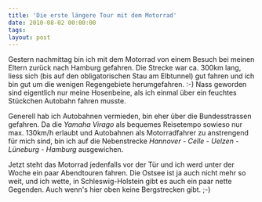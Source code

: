 ```yaml
---
title: 'Die erste längere Tour mit dem Motorrad'
date: 2010-08-02 00:00:00 
tags: 
layout: post
---
```

Gestern nachmittag bin ich mit dem Motorrad von einem Besuch bei meinen Eltern zurück nach Hamburg gefahren. Die Strecke war ca. 300km lang, liess sich (bis auf den obligatorischen Stau am Elbtunnel) gut fahren und ich bin gut um die wenigen Regengebiete herumgefahren. :-) Nass geworden sind eigentlich nur meine Hosenbeine, als ich einmal über ein feuchtes Stückchen Autobahn fahren musste.

Generell hab ich Autobahnen vermieden, bin eher über die Bundesstrassen gefahren. Da die *Yamaha Virago* als bequemes Reisetempo sowieso nur max. 130km/h erlaubt und Autobahnen als Motorradfahrer zu anstrengend für mich sind, bin ich auf die Nebenstrecke *Hannover - Celle - Uelzen - Lüneburg - Hamburg* ausgewichen.

Jetzt steht das Motorrad jedenfalls vor der Tür und ich werd unter der Woche ein paar Abendtouren fahren. Die Ostsee ist ja auch nicht mehr so weit, und ich wette, in Schleswig-Holstein gibt es auch ein paar nette Gegenden. Auch wenn's hier oben keine Bergstrecken gibt. ;-)
